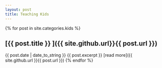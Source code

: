 ```yaml
---
layout: post
title: Teaching Kids
---
```

{% for post in site.categories.kids %}

## [{{ post.title }} ]({{ site.github.url}}{{ post.url }})
{{ post.date | date_to_string }}
  {{ post.excerpt }}
[read more]({{ site.github.url }}{{ post.url }})
{% endfor %}
